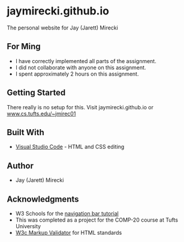 # jaymirecki.github.io

The personal website for Jay (Jarett) Mirecki

## For Ming

* I have correctly implemented all parts of the assignment.
* I did not collaborate with anyone on this assignment.
* I spent approximately 2 hours on this assignment.

## Getting Started

There really is no setup for this. Visit jaymirecki.github.io or www.cs.tufts.edu/~jmirec01

## Built With

* [Visual Studio Code](https://code.visualstudio.com/) - HTML and CSS editing

## Author
* Jay (Jarett) Mirecki

## Acknowledgments

* W3 Schools for the [navigation bar tutorial](https://www.w3schools.com/css/css_navbar.asp)
* This was completed as a project for the COMP-20 course at Tufts University
* [W3c Markup Validator](https://validator.w3.org/#validate_by_upload) for HTML standards